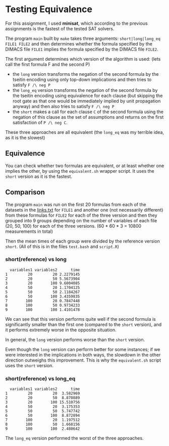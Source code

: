 # Testing Equivalence

For this assignment, I used **minisat**, which according to the previous assignments is the fastest of the tested SAT solvers.

The program `main` built by `make` takes three arguments: `short|long|long_eq FILE1 FILE2` and then determines whether the formula specified by the DIMACS file `FILE1` implies the formula specified by the DIMACS file `FILE2`.

The first argument determines which version of the algorithm is used: (lets call the first formula F and the second P)

- the `long` version transforms the negation of the second formula by the tseitin encoding using only top-down implications and then tries to satisfy `F /\ neg P`
- the `long_eq` version transforms the negation of the second formula by the tseitin encoding using equivalence for each clause (but skipping the root gate as that one would be immediately implied by unit propagation anyway) and then also tries to satisfy `F /\ neg P`
- the `short` makes a call for each clause `C` of the second formula using the negation of this clause as the set of assumptions and returns on the first satisfaction of `P /\ neg C`.

These three approaches are all equivalent (the `long_eq` was my terrible idea, as it is the slowest)

## Equivalence

You can check whether two formulas are equivalent, or at least whether one implies the other, by using the `equivalent.sh` wrapper script. It uses the `short` version as it is the fastest.

## Comparison

The program `main` was run on the first 20 formulas from each of the datasets in the [links.txt](links.txt) for `FILE1` and another one (not necessarily different) from these formulas for `FILE2` for each of the three version and then they grouped into 9 groups depending on the number of variables of each file (20, 50, 100) for each of the three versions. (60 \* 60 \* 3 = 10800 measurements in total)

Then the mean times of each group were divided by the reference version `short`. (All of this is in the files `test.bash` and `script.R`)

### **short**(reference) vs **long**

```text
  variables1 variables2      time
1         20         20 2.2279145
2         20         50 5.5673904
3         20        100 9.6004085
4         50         20 1.1704125
5         50         50 2.1184267
6         50        100 3.4359835
7        100         20 0.7847448
8        100         50 0.9734233
9        100        100 1.4101478
```

We can see that this version performs quite well if the second formula is significantly smaller than the first one (compared to the `short` version), and it performs extremely worse in the opposite situation.

In general, the `long` version performs worse than the `short` version.

Even though the `long` version can perform better for some instances; if we were interested in the implications in both ways, the slowdown in the other direction outweighs this improvement. This is why the `equivalent.sh` script uses the `short` version.

### **short**(reference) vs **long_eq**

```text
  variables1 variables2      time
1         20         20  3.582969
2         20         50  8.870889
3         20        100 15.510756
4         50         20  3.175353
5         50         50  5.747742
6         50        100  8.872894
7        100         20  1.197512
8        100         50  1.668156
9        100        100  2.480642
```

The `long_eq` version performed the worst of the three approaches.
